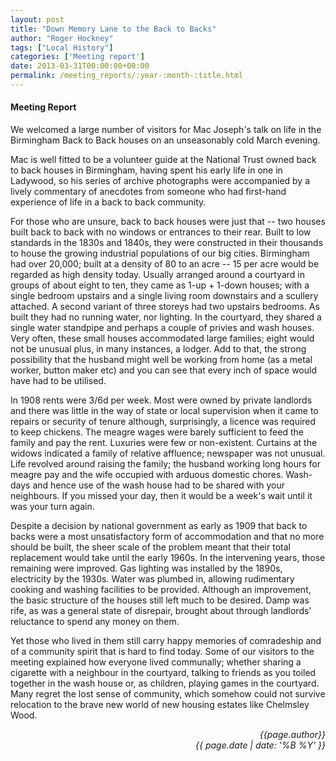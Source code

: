 ```yaml
---
layout: post
title: "Down Memory Lane to the Back to Backs"
author: "Roger Hockney"
tags: ["Local History"]
categories: ['Meeting report']
date: 2013-03-31T00:00:00+00:00
permalink: /meeting_reports/:year-:month-:title.html
---
```

#### Meeting Report ####

We welcomed a large number of visitors for Mac Joseph's talk on life in the Birmingham Back to Back houses on an unseasonably cold March evening.

Mac is well fitted to be a volunteer guide at the National Trust owned back to back houses in Birmingham, having spent his early life in one in Ladywood, so his series of archive photographs were accompanied by a lively commentary of anecdotes from someone who had first-hand experience of life in a back to back community.

For those who are unsure, back to back houses were just that -- two houses built back to back with no windows or entrances to their rear. Built to low standards in the 1830s and 1840s, they were constructed in their thousands to house the growing industrial populations of our big cities. Birmingham had over 20,000; built at a density of 80 to an acre -- 15 per acre would be regarded as high density today. Usually arranged around a courtyard in groups of about eight to ten, they came as 1-up + 1-down houses; with a single bedroom upstairs and a single living room downstairs and a scullery attached. A second variant of three storeys had two upstairs bedrooms. As built they had no running water, nor lighting. In the courtyard, they shared a single water standpipe and perhaps a couple of privies and wash houses. Very often, these small houses accommodated large families; eight would not be unusual plus, in many instances, a lodger. Add to that, the strong possibility that the husband might well be working from home (as a metal worker, button maker etc) and you can see that every inch of space would have had to be utilised.

In 1908 rents were 3/6d per week. Most were owned by private landlords and there was little in the way of state or local supervision when it came to repairs or security of tenure although, surprisingly, a licence was required to keep chickens. The meagre wages were barely sufficient to feed the family and pay the rent. Luxuries were few or non-existent. Curtains at the widows indicated a family of relative affluence; newspaper was not unusual. Life revolved around raising the family; the husband working long hours for meagre pay and the wife occupied with arduous domestic chores. Wash-days and hence use of the wash house had to be shared with your neighbours. If you missed your day, then it would be a week's wait until it was your turn again.

Despite a decision by national government as early as 1909 that back to backs were a most unsatisfactory form of accommodation and that no more should be built, the sheer scale of the problem meant that their total replacement would take until the early 1960s. In the intervening years, those remaining were improved. Gas lighting was installed by the 1890s, electricity by the 1930s. Water was plumbed in, allowing rudimentary cooking and washing facilities to be provided. Although an improvement, the basic structure of the houses still left much to be desired. Damp was rife, as was a general state of disrepair, brought about through landlords' reluctance to spend any money on them.
 
Yet those who lived in them still carry happy memories of comradeship and of a community spirit that is hard to find today. Some of our visitors to the meeting explained how everyone lived communally; whether sharing a cigarette with a neighbour in the courtyard, talking to friends as you toiled together in the wash house or, as children, playing games in the courtyard. Many regret the lost sense of community, which somehow could not survive relocation to the brave new world of new housing estates like Chelmsley Wood.


<p align="right"><i> {{page.author}} <br> {{ page.date | date: '%B %Y' }} </i></p>
